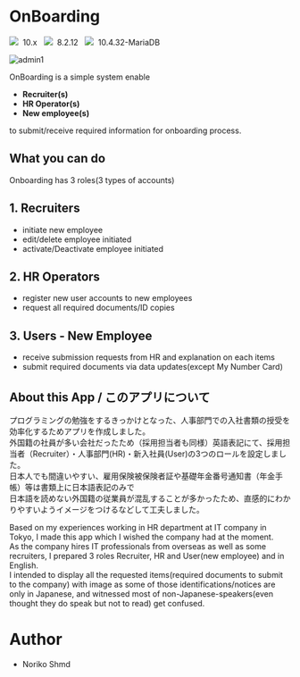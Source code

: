 # OnBoarding

 <img src="https://img.shields.io/badge/-Laravel-E74430.svg?logo=laravel&style=plastic">&nbsp;&nbsp;10.x &nbsp;
 <img src="https://img.shields.io/badge/-Php-777BB4.svg?logo=php&style=plastic">&nbsp;&nbsp;8.2.12 &nbsp;
 <img src="https://img.shields.io/badge/-Mysql-4479A1.svg?logo=mysql&style=plastic">&nbsp;&nbsp;10.4.32-MariaDB

![admin1](https://github.com/Norikoshmd/_onBoarding/assets/147987462/c9801257-8096-4581-b818-c9d0d7d0f265)

OnBoarding is a simple system enable <br>
<b>
* Recruiter(s)
* HR Operator(s)
* New employee(s)
</b>
to submit/receive required information for onboarding process.
<br>

## What you can do

Onboarding has 3 roles(3 types of accounts)


## 1. Recruiters
* initiate new employee
* edit/delete employee initiated
* activate/Deactivate employee initiated

## 2. HR Operators
* register new user accounts to new employees
* request all required documents/ID copies

## 3. Users - New Employee
* receive submission requests from HR and explanation on each items
* submit required documents via data updates(except My Number Card)


## About this App / このアプリについて

プログラミングの勉強をするきっかけとなった、人事部門での入社書類の授受を効率化するためアプリを作成しました。<br>
外国籍の社員が多い会社だったため（採用担当者も同様）英語表記にて、採用担当者（Recruiter）・人事部門(HR)・新入社員(User)の3つのロールを設定しました。
<br>
日本人でも間違いやすい、雇用保険被保険者証や基礎年金番号通知書（年金手帳）等は書類上に日本語表記のみで<br>
日本語を読めない外国籍の従業員が混乱することが多かったため、直感的にわかりやすいようイメージをつけるなどして工夫しました。
<br>


Based on my experiences working in HR department at IT company in Tokyo, I made this app which I wished the company had at the moment.<br>
As the company hires IT professionals from overseas as well as some recruiters, I prepared 3 roles Recruiter, HR and User(new employee) and in English.<br>
I intended to display all the requested items(required documents to submit to the company) with image as some of those identifications/notices are only in Japanese,
and witnessed most of non-Japanese-speakers(even thought they do speak but not to read) get confused.<br>


 
# Author
 
* Noriko Shmd
